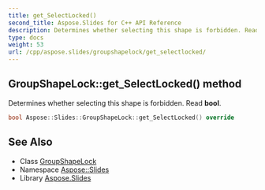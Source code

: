 ```yaml
---
title: get_SelectLocked()
second_title: Aspose.Slides for C++ API Reference
description: Determines whether selecting this shape is forbidden. Read bool.
type: docs
weight: 53
url: /cpp/aspose.slides/groupshapelock/get_selectlocked/
---
```

## GroupShapeLock::get_SelectLocked() method


Determines whether selecting this shape is forbidden. Read **bool**.

```cpp
bool Aspose::Slides::GroupShapeLock::get_SelectLocked() override
```

## See Also

* Class [GroupShapeLock](./)
* Namespace [Aspose::Slides](../)
* Library [Aspose.Slides](../../)